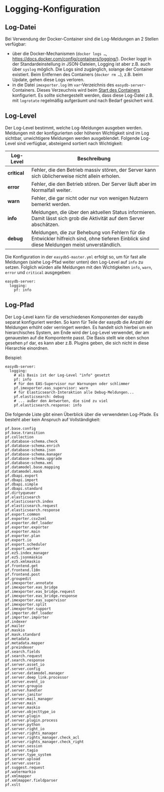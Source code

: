 # Logging-Konfiguration

## Log-Datei

Bei Verwendung der Docker-Container sind die Log-Meldungen an 2 Stellen verfügbar:
* über die Docker-Mechanismen (`docker logs …`, https://docs.docker.com/config/containers/logging/). Docker loggt in der Standardeinstellung in JSON-Dateien, Logging ist aber z.B. auch über `syslog` möglich. Die Logs sind zugänglich, solange der Container existiert. Beim Entfernen des Containers (`docker rm …`), z.B. beim Update, gehen diese Logs verloren.
* in die Datei `imexporter.log` im `var`-Verzeichnis des `easydb-server`-Containers. Dieses Verzeuchnis wird beim [Start des Containers](/sysadmin/installation/installation.html) konfiguriert. Es sollte sichergestellt werden, dass diese Log-Datei z.B. mit `logrotate` regelmäßig aufgeräumt und nach Bedarf gesichert wird.

## Log-Level

Der Log-Level bestimmt, welche Log-Meldungen ausgeben werden. Meldungen mit der konfigurierten oder höheren Wichtigkeit sind im Log sichtbar, unwichtigere Meldungen werden ausgeblendet. Folgende Log-Level sind verfügbar, absteigend sortiert nach Wichtigkeit:

| Log-Level | Beschreibung |
|-----------|--------------|
|**critical**|Fehler, die den Betrieb massiv stören, der Server kann sich üblicherweise nicht allein erholen.|
|**error**|Fehler, die den Betrieb stören. Der Server läuft aber im Normalfall weiter.|
|**warn**|Fehler, die gar nicht oder nur von wenigen Nutzern bemerkt werden.|
|**info**|Meldungen, die über den aktuellen Status informieren. Damit lässt sich grob die Aktivität auf dem Server abschätzen.|
|**debug**|Meldungen, die zur Behebung von Fehlern für die Entwickler hilfreich sind, ohne tieferen Einblick sind diese Meldungen meist unverständlich.|

Die Konfiguration in der `easydb5-master.yml` erfolgt so, um für fast alle Meldungen (siehe Log-Pfad weiter unten) den Log-Level auf `info` zu setzen. Folglich würden alle Meldungen mit den Wichtigkeiten `info`, `warn`, `error` und `critical` ausgegeben:

~~~~
easydb-server:
  logging:
    pf: info
~~~~

## Log-Pfad

Der Log-Level kann für die verschiedenen Komponenten der easydb separat konfiguriert werden. So kann für Teile der easydb die Anzahl der Meldungen erhöht oder verringert werden. Es handelt sich hierbei um ein hierarchisches System, am Ende wird der Log-Level verwendet, der am genauesten auf die Kompontente passt. Die Basis stellt wie oben schon gesehen `pf` dar, es kann aber z.B. Plugins geben, die sich nicht in diese Hierarchie einordnen.

Beispiel:
~~~~
easydb-server:
  logging:
    # als Basis ist der Log-Level "info" gesetzt
    pf: info
    # für den EAS-Supervisor nur Warnungen oder schlimmer
    pf.imexporter.eas_supervisor: warn
    # für Elasticsearch-Interaktion alle Debug-Meldungen...
    pf.elasticsearch: debug
    # ... außer den Antworten, die sind zu viel
    pf.elasticsearch.response: info
~~~~

Die folgende Liste gibt einen Überblick über die verwendeten Log-Pfade. Es besteht aber kein Anspruch auf Vollständigkeit:
~~~~
pf.base.config
pf.base.transition
pf.collection
pf.database-schema.check
pf.database-schema.enrich
pf.database-schema.json
pf.database-schema.manager
pf.database-schema.upgrade
pf.database-schema.xml
pf.datamodel.base.mapping
pf.datamodel.mask
pf.dbapi.export
pf.dbapi.import
pf.dbapi.simple
pf.dbapi.standard
pf.dirtyqueuer
pf.elasticsearch
pf.elasticsearch.index
pf.elasticsearch.request
pf.elasticsearch.response
pf.export.common
pf.exporter.csv2xml
pf.exporter.def_loader
pf.exporter.exporter
pf.exporter.main
pf.exporter.plan
pf.export.io
pf.export.scheduler
pf.export.worker
pf.ez5.index_manager
pf.ez5.jsonmaskio
pf.ez5.xmlmaskio
pf.frontend.get
pf.frontend.l10n
pf.frontend.post
pf.groupedit
pf.imexporter.annotate
pf.imexporter.eas_bridge
pf.imexporter.eas_bridge.request
pf.imexporter.eas_bridge.response
pf.imexporter.eas_supervisor
pf.imexporter.split
pf.imexporter.support
pf.importer.def_loader
pf.importer.importer
pf.indexer
pf.mailer
pf.maskio
pf.mask.standard
pf.metadata
pf.metadata.mapper
pf.preindexer
pf.search.fields
pf.search.request
pf.search.response
pf.server.asset_io
pf.server.config
pf.server.datamodel.manager
pf.server.deep_link.processor
pf.server.event_io
pf.server.groupio
pf.server.handler
pf.server.janitor
pf.server.mail_manager
pf.server.main
pf.server.maskio
pf.server.objecttype_io
pf.server.plugin
pf.server.plugin.process
pf.server.python
pf.server.right_io
pf.server.rights_manager
pf.server.rights_manager.check_acl
pf.server.rights_manager.check_right
pf.server.session
pf.server.tagio
pf.server.type_system
pf.server.upload
pf.server.userio
pf.suggest.request
pf.watermarkio
pf.xmlmapper
pf.xmlmapper.fieldparser
pf.xslt
~~~~
